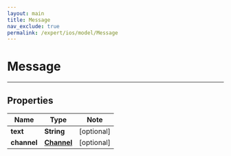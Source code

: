 ```yaml
---
layout: main
title: Message
nav_exclude: true
permalink: /expert/ios/model/Message
---
```


# Message

---

## Properties

Name | Type | Note
---- | ---- | ----
**text** | **String** | [optional] 
**channel** | [**Channel**](Channel.md) | [optional] 

